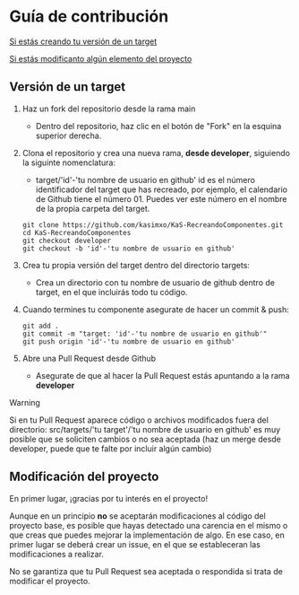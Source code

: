 # Guía de contribución

[Si estás creando tu versión de un target](#target)

[Si estás modificanto algún elemento del proyecto](#project)


## Versión de un target

<a name="target"></a>
1. Haz un fork del repositorio desde la rama main
    - Dentro del repositorio, haz clic en el botón de "Fork" en la esquina superior derecha.

2. Clona el repositorio y crea una nueva rama, <b>desde developer</b>, siguiendo la siguinte nomenclatura:
    - target/'id'-'tu nombre de usuario en github'
id es el número identificador del target que has recreado, por ejemplo, el calendario de Github tiene el número 01. Puedes ver este número en el nombre de la propia carpeta del target.

    ```
    git clone https://github.com/kasimxo/KaS-RecreandoComponentes.git
    cd KaS-RecreandoComponentes
    git checkout developer
    git checkout -b 'id'-'tu nombre de usuario en github'
    ```

3. Crea tu propia versión del target dentro del directorio targets:
    - Crea un directorio con tu nombre de usuario de github dentro de target, en el que incluirás todo tu código.

4. Cuando termines tu componente asegurate de hacer un commit & push:
    ```
    git add .
    git commit -m "target: 'id'-'tu nombre de usuario en github'"
    git push origin 'id'-'tu nombre de usuario en github'
    ```

5. Abre una Pull Request desde Github
    - Asegurate de que al hacer la Pull Request estás apuntando a la rama <b>developer</b>

> [!WARNING]
>
> Si en tu Pull Request aparece código o archivos modificados fuera del directorio:
> src/targets/'tu target'/'tu nombre de usuario en github'
> es muy posible que se soliciten cambios o no sea aceptada
> (haz un merge desde developer, puede que te falte por incluir algún cambio)

## Modificación del proyecto

<a name="project"></a>
En primer lugar, ¡gracias por tu interés en el proyecto!

Aunque en un principio <b>no</b> se aceptarán modificaciones al código del proyecto base, es posible que hayas detectado una carencia en el mismo o que creas que puedes mejorar la implementación de algo. En ese caso, en primer lugar se deberá crear un issue, en el que se estableceran las modificaciones a realizar.

No se garantiza que tu Pull Request sea aceptada o respondida si trata de modificar el proyecto.
